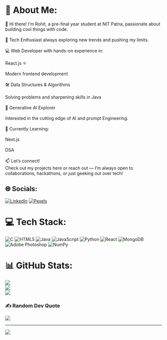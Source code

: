 # 💫 About Me:
👋 Hi there! I’m Rohit, a pre-final year student at NIT Patna, passionate about building cool things with code.<br><br>🚀 Tech Enthusiast always exploring new trends and pushing my limits.<br><br>💻 Web Developer with hands-on experience in:<br><br>React.js ⚛️<br><br>Modern frontend development <br><br>🛠️ Data Structures & Algorithms<br><br>Solving problems and sharpening skills in Java<br><br>🤖 Generative AI Explorer<br><br>Interested in the cutting edge of AI and prompt Engineering.<br><br>🌱 Currently Learning:<br><br>Next.js<br><br>DSA <br><br>📫 Let’s connect!<br>Check out my projects here or reach out — I’m always open to collaborations, hackathons, or just geeking out over tech!


## 🌐 Socials:
[![LinkedIn](https://img.shields.io/badge/LinkedIn-%230077B5.svg?logo=linkedin&logoColor=white)](https://linkedin.com/in/https://www.linkedin.com/in/rohit-kumar-25383b319/)
[![Pexels](https://img.shields.io/badge/Pexels-%2305A081.svg?logo=pexels&logoColor=white)](https://www.pexels.com/@rohit-kumar-2152529897/gallery/)

# 💻 Tech Stack:
![C](https://img.shields.io/badge/c-%2300599C.svg?style=for-the-badge&logo=c&logoColor=white) ![HTML5](https://img.shields.io/badge/html5-%23E34F26.svg?style=for-the-badge&logo=html5&logoColor=white) ![Java](https://img.shields.io/badge/java-%23ED8B00.svg?style=for-the-badge&logo=openjdk&logoColor=white) ![JavaScript](https://img.shields.io/badge/javascript-%23323330.svg?style=for-the-badge&logo=javascript&logoColor=%23F7DF1E) ![Python](https://img.shields.io/badge/python-3670A0?style=for-the-badge&logo=python&logoColor=ffdd54) ![React](https://img.shields.io/badge/react-%2320232a.svg?style=for-the-badge&logo=react&logoColor=%2361DAFB) ![MongoDB](https://img.shields.io/badge/MongoDB-%234ea94b.svg?style=for-the-badge&logo=mongodb&logoColor=white) ![Adobe Photoshop](https://img.shields.io/badge/adobe%20photoshop-%2331A8FF.svg?style=for-the-badge&logo=adobe%20photoshop&logoColor=white) ![NumPy](https://img.shields.io/badge/numpy-%23013243.svg?style=for-the-badge&logo=numpy&logoColor=white)
# 📊 GitHub Stats:
![](https://github-readme-stats.vercel.app/api?username=CodeCraftsmanRohit&theme=radical&hide_border=false&include_all_commits=true&count_private=true)<br/>
![](https://nirzak-streak-stats.vercel.app/?user=CodeCraftsmanRohit&theme=radical&hide_border=false)<br/>
![](https://github-readme-stats.vercel.app/api/top-langs/?username=CodeCraftsmanRohit&theme=radical&hide_border=false&include_all_commits=true&count_private=true&layout=compact)

### ✍️ Random Dev Quote
![](https://quotes-github-readme.vercel.app/api?type=horizontal&theme=radical)

---
[![](https://visitcount.itsvg.in/api?id=CodeCraftsmanRohit&icon=0&color=0)](https://visitcount.itsvg.in)
